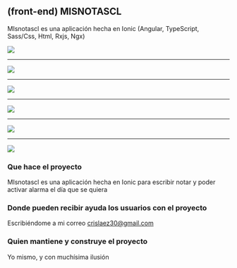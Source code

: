 ## (front-end) MISNOTASCL

MIsnotascl es una aplicación hecha en Ionic (Angular, TypeScript, Sass/Css, Html, Rxjs, Ngx)

<img src="https://github.com/crislaez/MisNotasCl/blob/master/src/assets/images/foto_proyecto_1.PNG" />
<hr>
<img src="https://github.com/crislaez/MisNotasCl/blob/master/src/assets/images/foto_proyecto_2.PNG" />
<hr>
<img src="https://github.com/crislaez/MisNotasCl/blob/master/src/assets/images/foto_proyecto_3.PNG" />
<hr>
<img src="https://github.com/crislaez/MisNotasCl/blob/master/src/assets/images/foto_proyecto_4.PNG" />
<hr>
<img src="https://github.com/crislaez/MisNotasCl/blob/master/src/assets/images/foto_proyecto_5.PNG" />
<hr>
<img src="https://github.com/crislaez/MisNotasCl/blob/master/src/assets/images/foto_proyecto_6.PNG" />


### Que hace el proyecto

MIsnotascl es una aplicación hecha en Ionic para escribir notar y poder activar alarma el día que se quiera
 
### Donde pueden recibir ayuda los usuarios con el proyecto
 
Escribiéndome a mi correo crislaez30@gmail.com

### Quien mantiene y construye el proyecto

Yo mismo, y con muchísima ilusión
